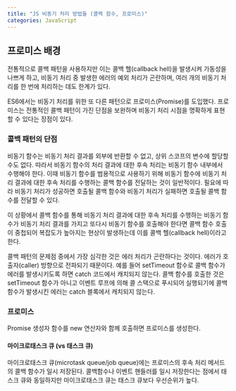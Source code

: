 ```yaml
---
title: "JS 비동기 처리 방법들 (콜백 함수, 프로미스)"
categories: JavaScript
---
```


## 프로미스 배경

전통적으로 콜백 패턴을 사용하지만 이는 콜백 헬(callback hell)을 발생시켜 가동성을 나쁘게 하고, 비동기 처리 중 발생한 에러의 예외 처리가 곤란하며, 여러 개의 비동기 처리를 한 번에 처리하는 데도 한계가 있다.

ES6에서는 비동기 처리를 위한 또 다른 패턴으로 프로미스(Promise)를 도입했다. 프로미스는 전통적인 콜백 패턴이 가진 단점을 보완하며 비동기 처리 시점을 명확하게 표현할 수 있다는 장점이 있다.

### 콜백 패턴의 단점

비동기 함수는 비동기 처리 결과를 외부에 반환할 수 없고, 상위 스코프의 변수에 할당할 수도 없다. 따라서 비동기 함수의 처리 결과에 대한 후속 처리는 비동기 함수 내부에서 수행해야 한다. 이때 비동기 함수를 범용적으로 사용하기 위해 비동기 함수에 비동기 처리 결과에 대한 후속 처리를 수행하는 콜백 함수를 전달하는 것이 일반적이다. 필요에 따라 비동기 처리가 성공하면 호출될 콜백 함수와 비동기 처리가 실패하면 호출될 콜백 함수를 전달할 수 있다.

이 상황에서 콜백 함수를 통해 비동기 처리 결과에 대한 후속 처리를 수행하는 비동기 함수가 비동기 처리 결과를 가지고 또다시 비동기 함수를 호출해야 한다면 콜백 함수 호출이 중첩되어 복잡도가 높아지는 현상이 발생하는데 이를 콜백 헬(callback hell)이라고 한다.

콜백 패턴의 문제점 중에서 가장 심각한 것은 에러 처리가 곤란하다는 것이다. 에러가 호출자(caller) 방향으로 전파되기 때문이다. 예를 들어 setTimeout 함수로 콜백 함수가 에러를 발생시키도록 하면 catch 코드에서 캐치되지 않는다. 콜백 함수를 호출한 것은 setTimeout 함수가 아니고 이벤트 루프에 의해 콜 스택으로 푸시되어 실행되기에 콜백 함수가 발생시킨 에러는 catch 블록에서 캐치되지 않는다.

### 프로미스

Promise 생성자 함수를 new 연산자와 함께 호출하면 프로미스를 생성한다.

#### 마이크로태스크 큐 (vs 태스크 큐)

마이크로태스크 큐(microtask queue/job queue)에는 프로미스의 후속 처리 메서드의 콜백 함수가 일시 저장된다. 콜백함수나 이벤트 핸들러를 일시 저장한다는 점에서 태스크 큐와 동일하지만 마이크로태스크 큐는 태스크 큐보다 우선순위가 높다.
